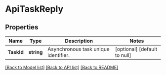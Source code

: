 # ApiTaskReply

## Properties
Name | Type | Description | Notes
------------ | ------------- | ------------- | -------------
**TaskId** | **string** | Asynchronous task unique identifier. | [optional] [default to null]

[[Back to Model list]](../README.md#documentation-for-models) [[Back to API list]](../README.md#documentation-for-api-endpoints) [[Back to README]](../README.md)


